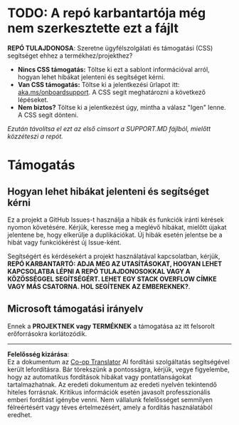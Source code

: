 <!--
CO_OP_TRANSLATOR_METADATA:
{
  "original_hash": "b7244261ee19497082edf33bcce64717",
  "translation_date": "2025-09-30T05:54:49+00:00",
  "source_file": "SUPPORT.md",
  "language_code": "hu"
}
-->
# TODO: A repó karbantartója még nem szerkesztette ezt a fájlt

**REPÓ TULAJDONOSA**: Szeretne ügyfélszolgálati és támogatási (CSS) segítséget ehhez a termékhez/projekthez?

- **Nincs CSS támogatás:** Töltse ki ezt a sablont információval arról, hogyan lehet hibákat jelenteni és segítséget kérni.
- **Van CSS támogatás:** Töltse ki a jelentkezési űrlapot itt: [aka.ms/onboardsupport](https://aka.ms/onboardsupport). A CSS segít meghatározni a következő lépéseket.
- **Nem biztos?** Töltse ki a jelentkezést úgy, mintha a válasz "Igen" lenne. A CSS segít dönteni.

*Ezután távolítsa el ezt az első címsort a SUPPORT.MD fájlból, mielőtt közzéteszi a repót.*

# Támogatás

## Hogyan lehet hibákat jelenteni és segítséget kérni  

Ez a projekt a GitHub Issues-t használja a hibák és funkciók iránti kérések nyomon követésére. Kérjük, keresse meg a meglévő 
hibákat, mielőtt újakat jelentene be, hogy elkerülje a duplikációkat. Új hibák esetén jelentse be a hibát vagy 
funkciókérést új Issue-ként.

Segítségért és kérdésekért a projekt használatával kapcsolatban, kérjük, **REPÓ KARBANTARTÓ: ADJA MEG AZ UTASÍTÁSOKAT, HOGYAN LEHET KAPCSOLATBA LÉPNI A REPÓ TULAJDONOSOKKAL VAGY A KÖZÖSSÉGGEL SEGÍTSÉGÉRT. LEHET EGY STACK OVERFLOW CÍMKE VAGY MÁS CSATORNA. HOL SEGÍTENEK AZ EMBEREKNEK?**.

## Microsoft támogatási irányelv  

Ennek a **PROJEKTNEK vagy TERMÉKNEK** a támogatása az itt felsorolt erőforrásokra korlátozódik.

---

**Felelősség kizárása**:  
Ez a dokumentum az [Co-op Translator](https://github.com/Azure/co-op-translator) AI fordítási szolgáltatás segítségével került lefordításra. Bár törekszünk a pontosságra, kérjük, vegye figyelembe, hogy az automatikus fordítások hibákat vagy pontatlanságokat tartalmazhatnak. Az eredeti dokumentum az eredeti nyelvén tekintendő hiteles forrásnak. Kritikus információk esetén javasolt professzionális emberi fordítást igénybe venni. Nem vállalunk felelősséget semmilyen félreértésért vagy téves értelmezésért, amely a fordítás használatából eredhet.